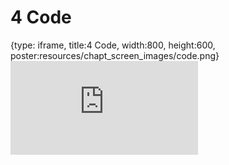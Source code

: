 # 4 Code
 
{type: iframe, title:4 Code, width:800, height:600, poster:resources/chapt_screen_images/code.png}
![](https://datatrail-jhu.github.io/12_package/no_toc/code.html)
 

 
